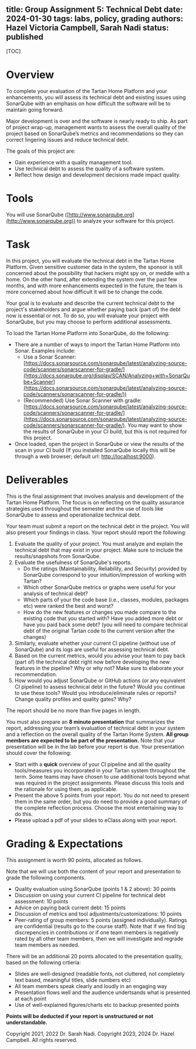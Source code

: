 title: Group Assignment 5: Technical Debt
date: 2024-01-30
tags: labs, policy, grading
authors: Hazel Victoria Campbell, Sarah Nadi
status: published
----

[TOC]

# Overview 

To complete your evaluation of the Tartan Home Platform and your enhancements, you will assess its technical debt and existing issues using SonarQube with an emphasis on how difficult the software will be to maintain going forward. 

Major development is over and the software is nearly ready to ship. As part of project wrap-up, management wants to assess the overall quality of the project based on SonarQube’s metrics and recommendations so they can correct lingering issues and reduce technical debt. 

The goals of this project are: 

*	Gain experience with a quality management tool.
*	Use technical debt to assess the quality of a software system.
*	Reflect how design and development decisions made impact quality.

# Tools

You will use SonarQube ([http://www.sonarqube.org](http://www.sonarqube.org)) to analyze your software for this project. 

# Task

In this project, you will evaluate the technical debt in the Tartan Home Platform. Given sensitive customer data in the system, the sponsor is still concerned about the possibility that hackers might spy on, or meddle with a home. On the other hand, after extending the system over the past few months, and with more enhancements expected in the future, the team is more concerned about how difficult it will be to change the code.  

Your goal is to evaluate and describe the current technical debt to the project's stakeholders and argue whether paying back (part of) the debt now is essential or not. To do so, you will evaluate your project with SonarQube, but you may choose to perform additional assessments.

To load the Tartan Home Platform into SonarQube, do the following: 

*	There are a number of ways to import the Tartan Home Platform into Sonar. Examples include: 
	* Use a Sonar Scanner: [https://docs.sonarsource.com/sonarqube/latest/analyzing-source-code/scanners/sonarscanner-for-gradle/](https://docs.sonarqube.org/display/SCAN/Analyzing+with+SonarQube+Scanner](https://docs.sonarsource.com/sonarqube/latest/analyzing-source-code/scanners/sonarscanner-for-gradle/))
	* (Recommended) Use Sonar Scanner with gradle: [https://docs.sonarsource.com/sonarqube/latest/analyzing-source-code/scanners/sonarscanner-for-gradle/](https://docs.sonarsource.com/sonarqube/latest/analyzing-source-code/scanners/sonarscanner-for-gradle/). You may want to show the results of SonarQube in your CI build, but this is not required for this project.
*	Once loaded, open the project in SonarQube or view the results of the scan in your CI build (If you installed SonarQube locally this will be through a web browser; default url: [http://localhost:9000](http://localhost:9000)). 

# Deliverables

This is the final assignment that involves analysis and development of the Tartan Home Platform. The focus is on reflecting on the quality assurance strategies used throughout the semester and the use of tools like SonarQube to assess and operationalize technical debt.

Your team must submit a report on the technical debt in the project. You will also present your findings in class. Your report should report the following:

1.	Evaluate the quality of your project. You must analyze and explain the technical debt that may exist in your project. Make sure to include the results/snapshots from SonarQube.
2.	Evaluate the usefulness of SonarQube's reports. 
	* Do the ratings (Maintainability, Reliability, and Security) provided by SonarQube correspond to your intuition/impression of working with Tartan? 
	* Which other SonarQube metrics or graphs were useful for your analysis of technical debt? 
	* Which parts of your the code base (i.e., classes, modules, packages etc) were ranked the best and worst?
	* How do the new features or changes you made compare to the existing code that you started with? Have you added more debt or have you paid back some debt? (you will need to compare technical debt of the original Tartan code to the current version after the changes)
3.	Similarly, evaluate whether your current CI pipeline (without use of SonarQube) and its logs are useful for assessing technical debt.
4. Based on the current metrics, would you advise your team to pay back (part of) the technical debt right now before developing the new features in the pipeline? Why or why not? Make sure to elaborate your recommendation.
5.	How would you adjust SonarQube or GitHub actions (or any equivalent CI pipeline) to assess technical debt in the future? Would you continue to use these tools? Would you introduce/eliminate rules or reports? Change quality profiles and quality gates? Why? 

The report should be no more than five pages in length.

You must also prepare an **8 minute presentation** that summarizes the report, addressing your team’s evaluation of technical debt in your system and a reflection on the overall quality of the Tartan Home System. **All group members are expected to be part of the presentation.** Note that your presentation will be in the lab before your report is due. Your presentation should cover the following:

* Start with a **quick** overview of your CI pipeline and all the quality tools/measures you incorporated in your Tartan system throughout the term. Some teams may have chosen to use additional tools beyond what was required in the project assignments. Please discuss this tools and the rationale for using them, as applicable.
* Present the above 5 points from your report. You do not need to present them in the same order, but you do need to provide a good summary of the complete reflection process. Choose the most entertaining way to do this.
* Please upload a pdf of your slides to eClass along with your report.

# Grading & Expectations

This assignment is worth 90 points, allocated as follows. 

Note that we will use both the content of your report and presentation to grade the following components.

*	Quality evaluation using SonarQube (points 1 & 2 above): 30 points 
*	Discussion on using your current CI pipeline for technical debt assessment: 10 points
*  Advice on paying back current debt: 15 points
*	Discussion of metrics and tool adjustments/customizations: 10 points
* Peer-rating of group members: 5 points (assigned individually). Ratings are confidential (results go to the course staff). Note that if we find big discrepencies in contributions or if one team members is negatively rated by all other team members, then we will investigate and regrade team members as needed.

There will be an additional 20 points allocated to the presentation quality, based on the following crtieria:

* Slides are well-designed (readable fonts, not cluttered, not completely text based, meaningful titles, slide numbers etc)
* All team members speak clearly and loudly in an engaging way
* Presentation flows well and the audience undertsands what is presented at each point
* Use of well-explained figures/charts etc to backup presented points

**Points will be deducted if your report is unstructured or not understandable.**

Copyright 2021, 2022 Dr. Sarah Nadi. Copyright 2023, 2024 Dr. Hazel Campbell. All rights reserved.

